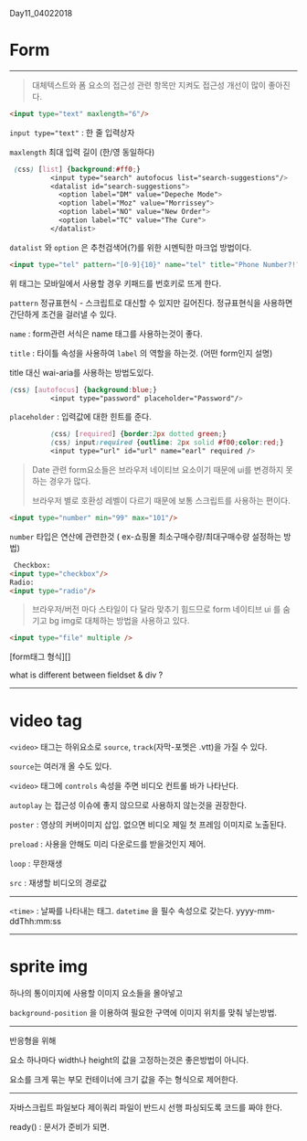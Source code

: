Day11_04022018

# Form

---

> 대체텍스트와 폼 요소의 접근성 관련 항목만 지켜도 접근성 개선이 많이 좋아진다.



```html
<input type="text" maxlength="6"/>
```

`input type="text"` : 한 줄 입력상자

`maxlength` 최대 입력 길이 (한/영 동일하다)



```css
 (css) [list] {background:#ff0;}
          <input type="search" autofocus list="search-suggestions"/>
          <datalist id="search-suggestions">
            <option label="DM" value="Depeche Mode">
            <option label="Moz" value="Morrissey">
            <option label="NO" value="New Order">
            <option label="TC" value="The Cure">
          </datalist>
```

`datalist` 와 `option` 은 추천검색어(?)를 위한 시멘틱한 마크업 방법이다.



```html
<input type="tel" pattern="[0-9]{10}" name="tel" title="Phone Number?!?!"/>
```

위 태그는 모바일에서 사용할 경우 키패드를 번호키로 뜨게 한다.

`pattern` 정규표현식 - 스크립트로 대신할 수 있지만 길어진다. 정규표현식을 사용하면 간단하게 조건을 걸러낼 수 있다.

`name` : form관련 서식은 name 태그를 사용하는것이 좋다.

 `title` : 타이틀 속성을 사용하여 `label` 의 역할을 하는것. (어떤 form인지 설명)

title 대신 wai-aria를 사용하는 방법도있다.



```Css
(css) [autofocus] {background:blue;}  
          <input type="password" placeholder="Password"/>
```

`placeholder` : 입력값에 대한 힌트를 준다.



```css
          (css) [required] {border:2px dotted green;}
          (css) input:required {outline: 2px solid #f00;color:red;}  
          <input type="url" id="url" name="earl" required />
```



> Date  관련 form요소들은 브라우저 네이티브 요소이기 때문에 ui를 변경하지 못하는 경우가 많다. 
>
> 브라우저 별로 호환성 레벨이 다르기 때문에 보통 스크립트를 사용하는 편이다.



```Html
<input type="number" min="99" max="101"/>
```

`number` 타입은  연산에 관련한것 ( ex-쇼핑몰 최소구매수량/최대구매수량 설정하는 방법)



```Html
 Checkbox:
<input type="checkbox"/>
Radio:
<input type="radio"/>
```

> 브라우저/버전 마다 스타일이 다 달라 맞추기 힘드므로 form 네이티브 ui 를 숨기고 bg img로 대체하는 방법을 사용하고 있다.



 ```html
<input type="file" multiple />
 ```



[form태그 형식][]





what is different between fieldset & div ?

---

# video tag



`<video>` 태그는  하위요소로 `source`, `track`(자막-포멧은 .vtt)을 가질 수 있다.

`source`는 여러개 올 수도 있다.

`<video>` 태그에  `controls` 속성을 주면 비디오 컨트롤 바가 나타난다.

`autoplay` 는 접근성 이슈에 좋지 않으므로 사용하지 않는것을 권장한다.

`poster` : 영상의 커버이미지 삽입. 없으면 비디오 제일 첫 프레임 이미지로 노출된다.

`preload` : 사용을 안해도 미리 다운로드를 받을것인지 제어.

`loop` : 무한재생

`src` :   재생할 비디오의 경로값

---

`<time>` : 날짜를 나타내는 태그. `datetime` 을 필수 속성으로 갖는다. yyyy-mm-ddThh:mm:ss

---

# sprite img

하나의 통이미지에 사용할 이미지 요소들을 몰아넣고 

`background-position` 을 이용하여 필요한 구역에 이미지 위치를 맞춰 넣는방법.



---

반응형을 위해

요소 하나마다 width나 height의 값을 고정하는것은 좋은방법이 아니다.

요소를 크게 묶는 부모 컨테이너에 크기 값을 주는 형식으로 제어한다.

---

자바스크립트 파일보다 제이쿼리 파일이 반드시 선행 파싱되도록 코드를 짜야 한다.

ready() : 문서가 준비가 되면.
